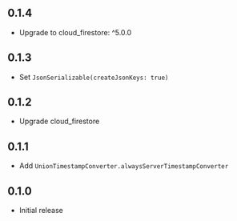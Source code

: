 ## 0.1.4

- Upgrade to cloud_firestore: ^5.0.0

## 0.1.3

- Set `JsonSerializable(createJsonKeys: true)`

## 0.1.2

- Upgrade cloud_firestore

## 0.1.1

- Add `UnionTimestampConverter.alwaysServerTimestampConverter`

## 0.1.0

- Initial release
